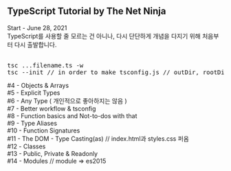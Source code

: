 ## TypeScript Tutorial by The Net Ninja
Start - June 28, 2021 <br />
TypeScript를 사용할 줄 모르는 건 아니나, 다시 단단하게 개념을 다지기 위해
처음부터 다시 출발합니다.
<br /><br />
<pre>
tsc ...filename.ts -w
tsc --init // in order to make tsconfig.js // outDir, rootDir
</pre>
\#4 - Objects & Arrays  <br />
\#5 - Explicit Types  <br />
\#6 - Any Type ( 개인적으로 좋아하지는 않음 )  <br />
\#7 - Better workflow & tsconfig  <br />
\#8 - Function basics and Not-to-dos with that  <br />
\#9 - Type Aliases  <br />
\#10 - Function Signatures <br />
\#11 - The DOM - Type Casting(as) // index.html과 styles.css 퍼옴 <br />
\#12 - Classes <br />
\#13 - Public, Private & Readonly <br />
\#14 - Modules // module => es2015 <br />